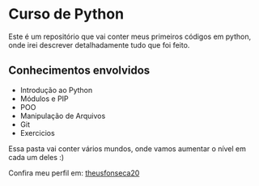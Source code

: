 # Curso de Python

Este é um repositório que vai conter meus primeiros códigos em python, onde irei descrever detalhadamente tudo que foi feito.

## Conhecimentos envolvidos
- Introdução ao Python
- Módulos e PIP
- POO
- Manipulação de Arquivos
- Git
- Exercicios

Essa pasta vai conter vários mundos, onde vamos aumentar o nível em cada um deles :)

Confira meu perfil em: [theusfonseca20](https://github.com/theusfonseca20)

